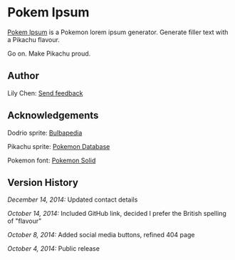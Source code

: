 Pokem Ipsum
===========

[Pokem Ipsum](http://pokemipsum.com/) is a Pokemon lorem ipsum generator. Generate filler text with a Pikachu flavour.

Go on. Make Pikachu proud.

Author
------

Lily Chen: [Send feedback](mailto:github@pokemipsum.com)

Acknowledgements
----------------

Dodrio sprite: [Bulbapedia](http://bulbapedia.bulbagarden.net/wiki/Dodrio_%28Pok%C3%A9mon%29)

Pikachu sprite: [Pokemon Database](http://pokemondb.net/sprites/pikachu)

Pokemon font: [Pokemon Solid](http://www.dafont.com/pokemon.font)

Version History
---------------

*December 14, 2014:* Updated contact details

*October 14, 2014:* Included GitHub link, decided I prefer the British spelling of "flavour"

*October 8, 2014:* Added social media buttons, refined 404 page

*October 4, 2014:* Public release
